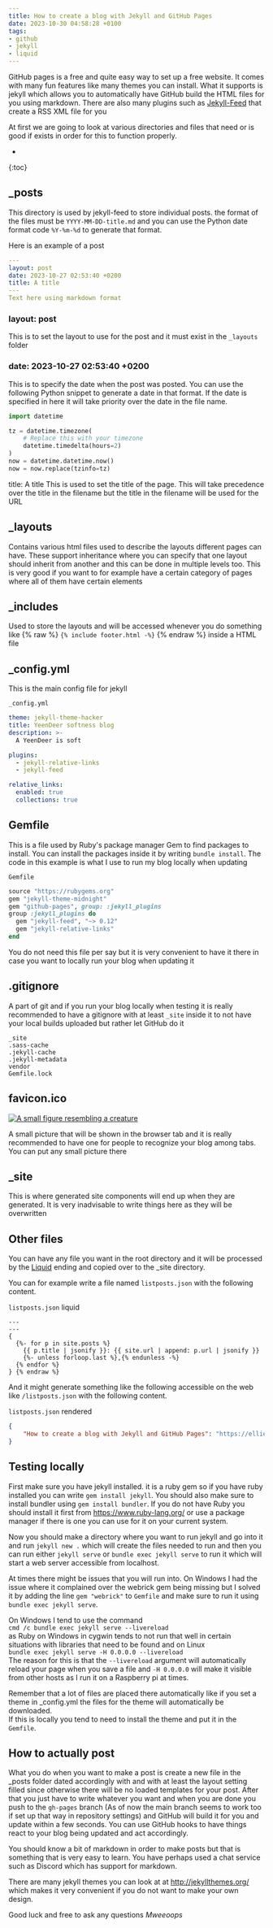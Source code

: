 ```yaml
---
title: How to create a blog with Jekyll and GitHub Pages
date: 2023-10-30 04:58:28 +0100
tags:
- github
- jekyll
- liquid
---
```


GitHub pages is a free and quite easy way to set up a free website. It comes with many fun features like many themes you can install. What it supports is jekyll which allows you to automatically have GitHub build the HTML files for you using markdown. There are also many plugins such as [Jekyll-Feed](https://github.com/jekyll/jekyll-feed) that create a RSS XML file for you

At first we are going to look at various directories and files that need or is good if exists in order for this to function properly.

* 
{:toc}

## _posts
This directory is used by jekyll-feed to store individual posts.
the format of the files must be `YYYY-MM-DD-title.md`
and you can use the Python date format code `%Y-%m-%d` to generate that format.

Here is an example of a post
```yaml
---
layout: post
date: 2023-10-27 02:53:40 +0200
title: A title
---
Text here using markdown format
```
### layout: post
This is to set the layout to use for the post and it must exist in the `_layouts` folder

### date: 2023-10-27 02:53:40 +0200
This is to specify the date when the post was posted. You can use the following Python snippet to generate a date in that format. If the date is specified in here it will take priority over the date in the file name.
```python
import datetime

tz = datetime.timezone(
    # Replace this with your timezone
    datetime.timedelta(hours=2)
)
now = datetime.datetime.now()
now = now.replace(tzinfo=tz)
```

title: A title
This is used to set the title of the page. This will take precedence over the title in the filename but the title in the filename will be used for the URL

## _layouts
Contains various html files used to describe the layouts different pages can have. These support inheritance where you can specify that one layout should inherit from another and this can be done in multiple levels too. This is very good if you want to for example have a certain category of pages where all of them have certain elements

## _includes
Used to store the layouts and will be accessed whenever you do something like {% raw %} `{% include footer.html -%}` {% endraw %} inside a HTML file

## _config.yml
This is the main config file for jekyll

`_config.yml`
```yaml
theme: jekyll-theme-hacker
title: YeenDeer softness blog
description: >-
  A YeenDeer is soft

plugins:
  - jekyll-relative-links
  - jekyll-feed

relative_links:
  enabled: true
  collections: true
```

## Gemfile
This is a file used by Ruby's package manager Gem to find packages to install.
You can install the packages inside it by writing `bundle install`.
The code in this example is what I use to run my blog locally when updating

`Gemfile`
```ruby
source "https://rubygems.org"
gem "jekyll-theme-midnight"
gem "github-pages", group: :jekyll_plugins
group :jekyll_plugins do
  gem "jekyll-feed", "~> 0.12"
  gem "jekyll-relative-links"
end
```
You do not need this file per say but it is very convenient to have it there in case you want to locally run your blog when updating it
## .gitignore
A part of git and if you run your blog locally when testing it is really recommended to have a gitignore with at least `_site` inside it to not have your local builds uploaded but rather let GitHub do it
```
_site
.sass-cache
.jekyll-cache
.jekyll-metadata
vendor
Gemfile.lock
```
## favicon.ico
[![A small figure resembling a creature](/favicon.ico "A small figure resembling a creature")](/favicon.ico)

A small picture that will be shown in the browser tab and it is really recommended to have one for people to recognize your blog among tabs. You can put any small picture there

## _site
This is where generated site components will end up when they are generated. It is very inadvisable to write things here as they will be overwritten

## Other files
You can have any file you want in the root directory and it will be processed by the [Liquid](https://shopify.github.io/liquid/) ending and copied over to the _site directory.

You can for example write a file named `listposts.json` with the following content.

`listposts.json` liquid
```liquid {% raw %}
---
---
{
  {%- for p in site.posts %}
    {{ p.title | jsonify }}: {{ site.url | append: p.url | jsonify }}
    {%- unless forloop.last %},{% endunless -%}
  {% endfor %}
} {% endraw %}
```

And it might generate something like the following accessible on the web like `/listposts.json` with the following content.

`listposts.json` rendered
```json
{
    "How to create a blog with Jekyll and GitHub Pages": "https://ellietheyeen.github.io/2023/10/29/how-to-create-a-blog-with-jekyll.html"
}
```

## Testing locally
First make sure you have jekyll installed. it is a ruby gem so if you have ruby installed you can write `gem install jekyll`.
You should also make sure to install bundler using `gem install bundler`.
If you do not have Ruby you should install it first from <https://www.ruby-lang.org/> or use a package manager if there is one you can use for it on your current system.

Now you should make a directory where you want to run jekyll and go into it and run `jekyll new .` which will create the files needed to run and then you can run either `jekyll serve` or `bundle exec jekyll serve` to run it which will start a web server accessible from localhost.

At times there might be issues that you will run into. On Windows I had the issue where it complained over the webrick gem being missing but I solved it by adding the line `gem "webrick"` to `Gemfile` and make sure to run it using `bundle exec jekyll serve`.  

On Windows I tend to use the command  
`cmd /c bundle exec jekyll serve --livereload`  
as Ruby on Windows in cygwin tends to not run that well in certain situations with libraries that need to be found and on Linux  
`bundle exec jekyll serve -H 0.0.0.0 --livereload`  
The reason for this is that the `--livereload` argument will automatically reload your page when you save a file and `-H 0.0.0.0` will make it visible from other hosts as I run it on a Raspberry pi at times.

Remember that a lot of files are placed there automatically like if you set a theme in _config.yml the files for the theme will automatically be downloaded.  
If this is locally you tend to need to install the theme and put it in the `Gemfile`.

## How to actually post
What you do when you want to make a post is create a new file in the _posts folder dated accordingly with and with at least the layout setting filled since otherwise there will be no loaded templates for your post. After that you just have to write whatever you want and when you are done you push to the `gh-pages` branch (As of now the main branch seems to work too if set up that way in repository settings) and GitHub will build it for you and update within a few seconds. You can use GitHub hooks to have things react to your blog being updated and act accordingly.

You should know a bit of markdown in order to make posts but that is something that is very easy to learn. You have perhaps used a chat service such as Discord which has support for markdown.

There are many jekyll themes you can look at at <http://jekyllthemes.org/> which makes it very convenient if you do not want to make your own design.

Good luck and free to ask any questions *Mweeoops*
